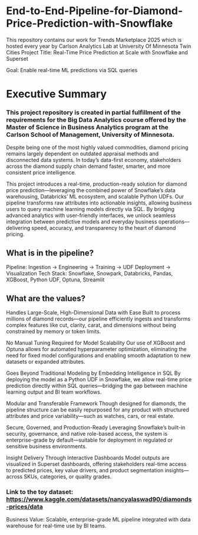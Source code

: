 # End-to-End-Pipeline-for-Diamond-Price-Prediction-with-Snowflake
This repository contains our work for Trends Marketplace 2025 which is hosted every year by Carlson Analytics Lab at University Of Minnesota Twin Cities
Project Title: Real-Time Price Prediction at Scale with Snowflake and Superset

Goal: Enable real-time ML predictions via SQL queries

# Executive Summary
### This project repository is created in partial fulfillment of the requirements for the Big Data Analytics course offered by the Master of Science in Business Analytics program at the Carlson School of Management, University of Minnesota.

Despite being one of the most highly valued commodities, diamond pricing remains largely dependent on outdated appraisal methods and disconnected data systems. In today’s data-first economy, stakeholders across the diamond supply chain demand faster, smarter, and more consistent price intelligence.

This project introduces a real-time, production-ready solution for diamond price prediction—leveraging the combined power of Snowflake’s data warehousing, Databricks’ ML ecosystem, and scalable Python UDFs. Our pipeline transforms raw attributes into actionable insights, allowing business users to query machine learning models directly via SQL. By bridging advanced analytics with user-friendly interfaces, we unlock seamless integration between predictive models and everyday business operations—delivering speed, accuracy, and transparency to the heart of diamond pricing.

## What is in the pipeline? 

Pipeline: Ingestion → Engineering → Training → UDF Deployment → Visualization
Tech Stack: Snowflake, Snowpark, Databricks, Pandas, XGBoost, Python UDF, Optuna, Streamlit

## What are the values? 

Handles Large-Scale, High-Dimensional Data with Ease
Built to process millions of diamond records—our pipeline efficiently ingests and transforms complex features like cut, clarity, carat, and dimensions without being constrained by memory or token limits.

No Manual Tuning Required for Model Scalability
Our use of XGBoost and Optuna allows for automated hyperparameter optimization, eliminating the need for fixed model configurations and enabling smooth adaptation to new datasets or expanded attributes.

Goes Beyond Traditional Modeling by Embedding Intelligence in SQL
By deploying the model as a Python UDF in Snowflake, we allow real-time price prediction directly within SQL queries—bridging the gap between machine learning output and BI team workflows.

Modular and Transferable Framework
Though designed for diamonds, the pipeline structure can be easily repurposed for any product with structured attributes and price variability—such as watches, cars, or real estate.

Secure, Governed, and Production-Ready
Leveraging Snowflake’s built-in security, governance, and native role-based access, the system is enterprise-grade by default—suitable for deployment in regulated or sensitive business environments.

Insight Delivery Through Interactive Dashboards
Model outputs are visualized in Superset dashboards, offering stakeholders real-time access to predicted prices, key value drivers, and product segmentation insights—across SKUs, categories, or quality grades.

### Link to the toy dataset: https://www.kaggle.com/datasets/nancyalaswad90/diamonds-prices/data

Business Value: Scalable, enterprise-grade ML pipeline integrated with data warehouse for real-time use by BI teams.

